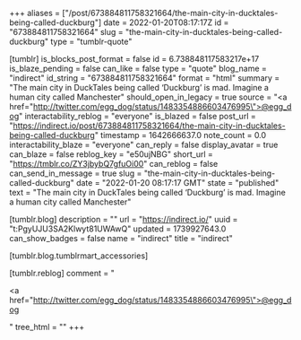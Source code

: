 +++
aliases = ["/post/673884811758321664/the-main-city-in-ducktales-being-called-duckburg"]
date = 2022-01-20T08:17:17Z
id = "673884811758321664"
slug = "the-main-city-in-ducktales-being-called-duckburg"
type = "tumblr-quote"

[tumblr]
is_blocks_post_format = false
id = 6.738848117583217e+17
is_blaze_pending = false
can_like = false
type = "quote"
blog_name = "indirect"
id_string = "673884811758321664"
format = "html"
summary = "The main city in DuckTales being called ‘Duckburg’ is mad. Imagine a human city called Manchester"
should_open_in_legacy = true
source = "<a href=\"http://twitter.com/egg_dog/status/1483354886603476995\">@egg_dog</a>"
interactability_reblog = "everyone"
is_blazed = false
post_url = "https://indirect.io/post/673884811758321664/the-main-city-in-ducktales-being-called-duckburg"
timestamp = 1642666637.0
note_count = 0.0
interactability_blaze = "everyone"
can_reply = false
display_avatar = true
can_blaze = false
reblog_key = "e50ujNBG"
short_url = "https://tmblr.co/ZY3jbybQ7gfuOi00"
can_reblog = false
can_send_in_message = true
slug = "the-main-city-in-ducktales-being-called-duckburg"
date = "2022-01-20 08:17:17 GMT"
state = "published"
text = "The main city in DuckTales being called &lsquo;Duckburg&rsquo; is mad. Imagine a human city called Manchester"

[tumblr.blog]
description = ""
url = "https://indirect.io/"
uuid = "t:PgyUJU3SA2Klwyt81UWAwQ"
updated = 1739927643.0
can_show_badges = false
name = "indirect"
title = "indirect"

[tumblr.blog.tumblrmart_accessories]

[tumblr.reblog]
comment = "<p><a href=\"http://twitter.com/egg_dog/status/1483354886603476995\">@egg_dog</a></p>"
tree_html = ""
+++

